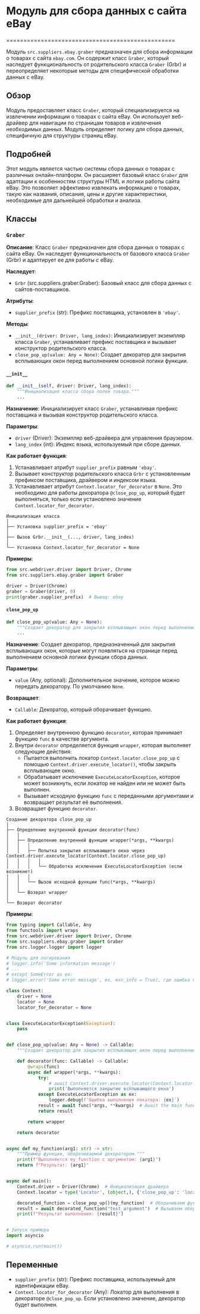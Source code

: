 # Модуль для сбора данных с сайта eBay
=================================================

Модуль `src.suppliers.ebay.graber` предназначен для сбора информации о товарах с сайта `ebay.com`. Он содержит класс `Graber`, который наследует функциональность от родительского класса `Graber` (Grbr) и переопределяет некоторые методы для специфической обработки данных с eBay.

## Обзор

Модуль предоставляет класс `Graber`, который специализируется на извлечении информации о товарах с сайта eBay. Он использует веб-драйвер для навигации по страницам товаров и извлечения необходимых данных.
Модуль определяет логику для сбора данных, специфичную для структуры страниц eBay.

## Подробней

Этот модуль является частью системы сбора данных о товарах с различных онлайн-платформ. Он расширяет базовый класс `Graber` для адаптации к особенностям структуры HTML и логики работы сайта eBay. Это позволяет эффективно извлекать информацию о товарах, такую как названия, описания, цены и другие характеристики, необходимые для дальнейшей обработки и анализа.

## Классы

### `Graber`

**Описание**: Класс `Graber` предназначен для сбора данных о товарах с сайта eBay. Он наследует функциональность от базового класса `Graber` (Grbr) и адаптирует ее для работы с eBay.

**Наследует**:
- `Grbr` (src.suppliers.graber.Graber): Базовый класс для сбора данных с сайтов-поставщиков.

**Атрибуты**:
- `supplier_prefix` (str): Префикс поставщика, установлен в `'ebay'`.

**Методы**:
- `__init__(driver: Driver, lang_index)`: Инициализирует экземпляр класса `Graber`, устанавливает префикс поставщика и вызывает конструктор родительского класса.
-  `close_pop_up(value: Any = None)`: Создает декоратор для закрытия всплывающих окон перед выполнением основной логики функции.

#### `__init__`

```python
def __init__(self, driver: Driver, lang_index):
    """Инициализация класса сбора полей товара."""
    ...
```

**Назначение**: Инициализирует класс `Graber`, устанавливая префикс поставщика и вызывая конструктор родительского класса.

**Параметры**:
- `driver` (Driver): Экземпляр веб-драйвера для управления браузером.
- `lang_index` (int): Индекс языка, используемый при сборе данных.

**Как работает функция**:

1. Устанавливает атрибут `supplier_prefix` равным `'ebay'`.
2. Вызывает конструктор родительского класса `Grbr` с установленным префиксом поставщика, драйвером и индексом языка.
3. Устанавливает атрибут `Context.locator_for_decorator` в `None`. Это необходимо для работы декоратора `@close_pop_up`, который будет выполняться, только если установлено значение `Context.locator_for_decorator`.

```
Инициализация класса
│
├── Установка supplier_prefix = 'ebay'
│
├── Вызов Grbr.__init__(..., driver, lang_index)
│
└── Установка Context.locator_for_decorator = None
```

**Примеры**:
```python
from src.webdriver.driver import Driver, Chrome
from src.suppliers.ebay.graber import Graber

driver = Driver(Chrome)
graber = Graber(driver, 0)
print(graber.supplier_prefix)  # Вывод: ebay
```
#### `close_pop_up`

```python
def close_pop_up(value: Any = None):
    """Создает декоратор для закрытия всплывающих окон перед выполнением основной логики функции."""
    ...
```

**Назначение**: Создает декоратор, предназначенный для закрытия всплывающих окон, которые могут появляться на странице перед выполнением основной логики функции сбора данных.

**Параметры**:
- `value` (Any, optional): Дополнительное значение, которое можно передать декоратору. По умолчанию `None`.

**Возвращает**:
- `Callable`: Декоратор, который оборачивает функцию.

**Как работает функция**:

1.  Определяет внутреннюю функцию `decorator`, которая принимает функцию `func` в качестве аргумента.
2.  Внутри `decorator` определяется функция `wrapper`, которая выполняет следующие действия:
    *   Пытается выполнить локатор `Context.locator.close_pop_up` с помощью `Context.driver.execute_locator()`, чтобы закрыть всплывающее окно.
    *   Обрабатывает исключение `ExecuteLocatorException`, которое может возникнуть, если локатор не найден или не может быть выполнен.
    *   Вызывает исходную функцию `func` с переданными аргументами и возвращает результат её выполнения.
3.  Возвращает функцию `decorator`.

```
Создание декоратора close_pop_up
│
├── Определение внутренней функции decorator(func)
│   │
│   ├── Определение внутренней функции wrapper(*args, **kwargs)
│   │   │
│   │   ├── Попытка закрытия всплывающего окна через Context.driver.execute_locator(Context.locator.close_pop_up)
│   │   │   │
│   │   │   └── Обработка исключения ExecuteLocatorException (если возникнет)
│   │   │
│   │   └── Вызов исходной функции func(*args, **kwargs)
│   │
│   └── Возврат wrapper
│
└── Возврат decorator
```

**Примеры**:

```python
from typing import Callable, Any
from functools import wraps
from src.webdriver.driver import Driver, Chrome
from src.suppliers.ebay.graber import Graber
from src.logger.logger import logger

# Модуль для логирования
# logger.info('Some information message')
# ...
# except SomeError as ex:
# logger.error('Some error message', ex, exc_info = True), где ошибка передается вторым аргументом. exc_info определает надо ли выводить служебную информацию.

class Context:
    driver = None
    locator = None
    locator_for_decorator = None


class ExecuteLocatorException(Exception):
    pass


def close_pop_up(value: Any = None) -> Callable:
    """Создает декоратор для закрытия всплывающих окон перед выполнением основной логики функции."""

    def decorator(func: Callable) -> Callable:
        @wraps(func)
        async def wrapper(*args, **kwargs):
            try:
                # await Context.driver.execute_locator(Context.locator.close_pop_up)  # Await async pop-up close
                print('Выполняется закрытие всплывающего окна')
            except ExecuteLocatorException as ex:
                logger.debug(f'Ошибка выполнения локатора: {ex}')
            result = await func(*args, **kwargs)  # Await the main function
            return result

        return wrapper

    return decorator


async def my_function(arg1: str) -> str:
    """Пример функции, оборачиваемой декоратором."""
    print(f"Выполняется my_function с аргументом: {arg1}")
    return f"Результат: {arg1}"


async def main():
    Context.driver = Driver(Chrome)  # Инициализация драйвера
    Context.locator = type('Locator', (object,), {'close_pop_up': 'locator_value'})()

    decorated_function = close_pop_up()(my_function)  # Оборачиваем функцию декоратором
    result = await decorated_function("test_argument")  # Вызываем обернутую функцию
    print(f"Результат выполнения: {result}")


# Запуск примера
import asyncio

# asyncio.run(main())
```
## Переменные

- `supplier_prefix` (str): Префикс поставщика, используемый для идентификации eBay.
- `Context.locator_for_decorator` (Any): Локатор для выполнения в декораторе `@close_pop_up`. Если установлено значение, декоратор будет выполнен.